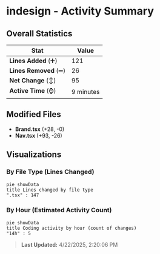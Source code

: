 # indesign - Activity Summary 

## Overall Statistics

| Stat                   | Value                                                             |
| ---------------------- | ----------------------------------------------------------------- |
| **Lines Added** (➕)   | 121                                          |
| **Lines Removed** (➖) | 26                                        |
| **Net Change** (↕)    | 95                |
| **Active Time** (⌚)   | 9 minutes |


## Modified Files
- **Brand.tsx** (+28, -0)
- **Nav.tsx** (+93, -26)

## Visualizations

### By File Type (Lines Changed)

```mermaid
pie showData
title Lines changed by file type
".tsx" : 147
```

### By Hour (Estimated Activity Count)

```mermaid
pie showData
title Coding activity by hour (count of changes)
"14h" : 5
```


> **Last Updated:** 4/22/2025, 2:20:06 PM